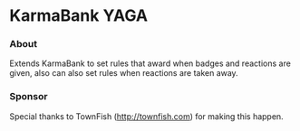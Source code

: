 # KarmaBank YAGA #

### About ###
Extends KarmaBank to set rules that award when badges and reactions are given, also can also set rules when reactions are taken away.

### Sponsor ###
Special thanks to TownFish (http://townfish.com) for making this happen.
